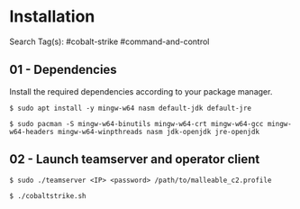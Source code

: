 # Installation

Search Tag(s): #cobalt-strike #command-and-control

## 01 - Dependencies

Install the required dependencies according to your package manager.

```
$ sudo apt install -y mingw-w64 nasm default-jdk default-jre

$ sudo pacman -S mingw-w64-binutils mingw-w64-crt mingw-w64-gcc mingw-w64-headers mingw-w64-winpthreads nasm jdk-openjdk jre-openjdk
```

## 02 - Launch teamserver and operator client

```
$ sudo ./teamserver <IP> <password> /path/to/malleable_c2.profile

$ ./cobaltstrike.sh
```